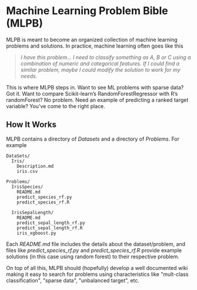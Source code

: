 # Machine Learning Problem Bible (MLPB)

MLPB is meant to become an organized collection of machine learning problems and solutions. In practice, machine learning often goes like this

> *I have this problem... I need to classify something as A, B or C using a combination of numeric and categorical features.  If I could find a similar problem, maybe I could modify the solution to work for my needs.*

This is where MLPB steps in. Want to see ML problems with sparse data? Got it. Want to compare Scikit-learn’s RandomForestRegressor with R’s randomForest? No problem. Need an example of predicting a ranked target variable? You’ve come to the right place.

## How It Works

MLPB contains a directory of *Datasets* and a directory of *Problems*. For example

```
DataSets/
  Iris/
    Description.md
    iris.csv

Problems/
  IrisSpecies/
    README.md
    predict_species_rf.py
    predict_species_rf.R

  IrisSepalLength/
    README.md
    predict_sepal_length_rf.py
    predict_sepal_length_rf.R
    iris_xgboost.py
```

Each *README.md* file includes the details about the dataset/problem, and files like *predict_species_rf.py* and *predict_species_rf.R* provide example solutions (in this case using random forest) to their respective problem.

On top of all this, MLPB should (hopefully) develop a well documented wiki making it easy to search for problems using  characteristics like "mult-class classification", "sparse data", "unbalanced target", etc.
